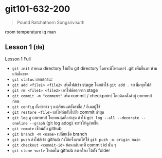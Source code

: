 # git101-632-200

> Pound Ratchathorn Songsrivisuth

room temperature iq man

## Lesson 1 (ย่อ)
[Lesson 1 Full](https://github.com/Ratchathorn/git101-632-200/blob/main/lesson1.md)
- `git init` กำหนด directory ให้เป็น git directory โดยจะมีโฟลเดอร์ .git เพิ่มขึ้นมา ห้ามแก้เด็ดขาด
- `git status` บอกสถานะ
- `git add <file1> <file2>` เพิ่มไฟล์เข้า stage โดยถ้าใช้ `git add .` จะเพิ่มทุกไฟล์
- `git rm <file1> <file2>` เอาไฟล์ออกจาก stage
- `git commit -m "comment"` เพิ่ม commit / checkpoint โดยต้องตั้งค่าผู้ commit ก่อน
- `git config` ตั้งค่าต่าง ๆ แต่เรียนแค่ตั้งค่าชื่อ / อีเมลผู้ใช้
- `git restore <file>` แก้ไฟล์กลับไปยัง commit ล่าสุด
- `git log` ดู commit โดยบนสุดคือล่าสุด ถ้าใช้ `git log --all --decorate --oneline --graph` (git log adog) จะทำให้ดูง่ายขึ้น
- `git remote` เชื่อมกับ github
- `git branch -M <name>` เปลี่ยนชื่อ branch
- `git push` ส่งไฟล์เข้า github ถ้าใช้ครั้งแรกให้ใช้ `git push -u origin main`
- `git checkout <commit-id>` ย้อนกลับมาที่ commit id นั้น ๆ
- `git clone <url>` โหลดใน github ลงเครื่อง ได้ทั้ง folder
